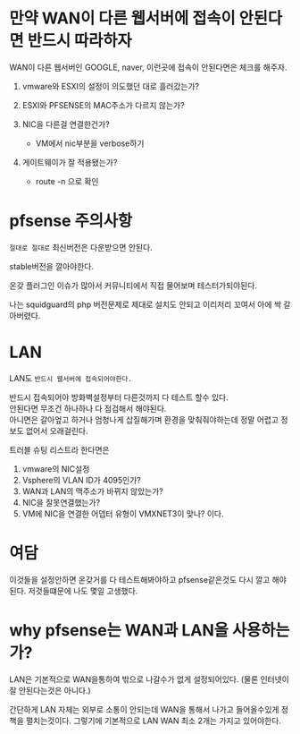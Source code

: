# 만약 WAN이 다른 웹서버에 접속이 안된다면 반드시 따라하자

WAN이 다른 웹서버인 GOOGLE, naver, 이런곳에 접속이 안된다면은 체크를 해주자.

1. vmware와 ESXI의 설정이 의도했던 대로 흘러갔는가?

2. ESXI와 PFSENSE의 MAC주소가 다르지 않는가?

3. NIC을 다른걸 연결한건가?
    * VM에서 nic부분을 verbose하기

4. 게이트웨이가 잘 적용됐는가?
    * route -n 으로 확인

# pfsense 주의사항

`절대로 절대로` 최신버전은 다운받으면 안된다.

stable버전을 깔아야한다.

온갖 플러그인 이슈가 많아서 커뮤니티에서 직접 물어보며 테스터가되야된다.

나는 squidguard의 php 버전문제로 제대로 설치도 안되고 이리저리 꼬여서 아에 싹 갈아버렸다.

# LAN
LAN도 `반드시 웹서버에 접속되어야한다.`

반드시 접속되어야 방화벽설정부터 다른것까지 다 테스트 할수 있다.  
안된다면 무조건 하나하나 다 점검해서 해야된다.   
아니면은 갈아엎고 하거나 엄청나게 삽질해가며 환경을 맞춰줘야하는데 정말 어렵고 정보도 없어서 오래걸린다.  

트러블 슈팅 리스트라 한다면은  
1. vmware의 NIC설정
2. Vsphere의 VLAN ID가 4095인가?
3. WAN과 LAN의 맥주소가 바뀌지 않았는가?
4. NIC을 잘못연결했는가?
5. VM에 NIC을 연결한 어뎁터 유형이 VMXNET3이 맞나? 이다.

# 여담
이것들을 설정안하면 온갖거를 다 테스트해봐야하고 pfsense같은것도 다시 깔고 해야된다.
저것들떄문에 나도 몇일 고생했다.


# why pfsense는 WAN과 LAN을 사용하는가?

LAN은 기본적으로 WAN을통하여 밖으로 나갈수가 없게 설정되어있다. (물론 인터넷이 잘 안된다는것은 아니다.)

간단하게 LAN 자체는 외부로 소통이 안되는데 WAN을 통해서 나가고 들어올수있게 정책을 펼치는것이다. 그렇기에 기본적으로 LAN WAN 최소 2개는 가지고 있어야한다.